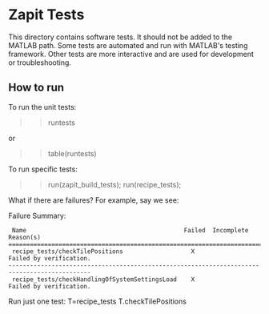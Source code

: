 # Zapit Tests

This directory contains software tests.
It should not be added to the MATLAB path.
Some tests are automated and run with MATLAB's testing framework.
Other tests are more interactive and are used for development or troubleshooting.



## How to run
To run the unit tests:

>> runtests

or 

>> table(runtests)

To run specific tests:
>> run(zapit_build_tests);
>> run(recipe_tests);


What if there are failures? For example, say we see:

Failure Summary:

     Name                                            Failed  Incomplete  Reason(s)
    =============================================================================================
     recipe_tests/checkTilePositions                   X                 Failed by verification.
    ---------------------------------------------------------------------------------------------
     recipe_tests/checkHandlingOfSystemSettingsLoad    X                 Failed by verification.



Run just one test:
 T=recipe_tests 
 T.checkTilePositions